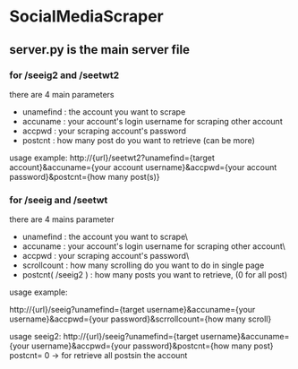 # SocialMediaScraper

## server.py is the main server file

### for /seeig2 and /seetwt2

there are 4 main parameters

- unamefind    :  the account you want to scrape
- accuname     :  your account's login username for scraping other account
- accpwd       :  your scraping account's password
- postcnt      :  how many post do you want to retrieve (can be more)


usage example:
http://{url}/seetwt2?unamefind={target account}&accuname={your account username}&accpwd={your account password}&postcnt={how many post(s)}



### for /seeig and /seetwt

there are 4 mains parameter

- unamefind    :  the account you want to scrape\
- accuname     :  your account's login username for scraping other account\
- accpwd       :  your scraping account's password\
- scrollcount  :  how many scrolling do you want to do in single page
- postcnt( /seeig2 ) : how many posts you want to retrieve, (0 for all post)



usage example:

http://{url}/seeig?unamefind={target username}&accuname={your username}&accpwd={your password}&scrrollcount={how many scroll}


usage seeig2:
http://{url}/seeig?unamefind={target username}&accuname={your username}&accpwd={your password}&postcnt={how many post}
postcnt= 0 -> for retrieve all postsin the account
